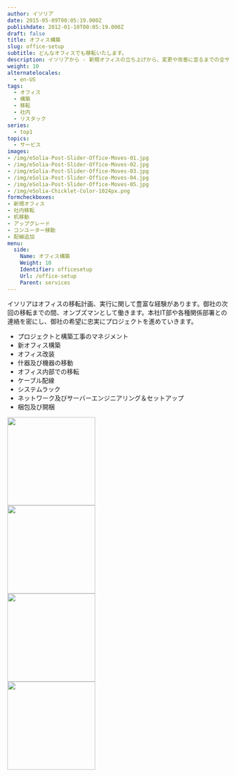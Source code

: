 ```yaml
---
author: イソリア
date: 2015-05-09T00:05:19.000Z
publishdate: 2012-01-10T00:05:19.000Z
draft: false
title: オフィス構築
slug: office-setup
subtitle: どんなオフィスでも移転いたします。
description: イソリアから - 新規オフィスの立ち上げから、変更や改善に至るまでの全サポート
weight: 10
alternatelocales:
  - en-US
tags:
  - オフィス
  - 構築
  - 移転
  - 社内
  - リスタック
series:
  - top1
topics:
  - サービス
images:
- /img/eSolia-Post-Slider-Office-Moves-01.jpg
- /img/eSolia-Post-Slider-Office-Moves-02.jpg
- /img/eSolia-Post-Slider-Office-Moves-03.jpg
- /img/eSolia-Post-Slider-Office-Moves-04.jpg
- /img/eSolia-Post-Slider-Office-Moves-05.jpg
- /img/eSolia-Chicklet-Color-1024px.png
formcheckboxes:
- 新規オフィス
- 社内移転
- 机移動
- アップグレード
- コンユーター移動
- 配線追加
menu:
  side:
    Name: オフィス構築
    Weight: 10
    Identifier: officesetup
    Url: /office-setup
    Parent: services
---
```


イソリアはオフィスの移転計画、実行に関して豊富な経験があります。御社の次回の移転までの間、オンブズマンとして働きます。本社IT部や各種関係部署との連絡を密にし、御社の希望に忠実にプロジェクトを進めていきます。

* プロジェクトと構築工事のマネジメント
* 新オフィス構築
* オフィス改装
* 什器及び機器の移動
* オフィス内部での移転
* ケーブル配線
* システムラック
* ネットワーク及びサーバーエンジニアリング＆セットアップ
* 梱包及び開梱

<div class="row">
  <div class="col s12 m6 l3"><img class="materialboxed" data-caption="Modern IP phone systems - by eSolia Inc." width="200" src="/img/eSolia-Post-Slider-Office-Moves-01.jpg"></div>
  <div class="col s12 m6 l3"><img class="materialboxed" data-caption="Equipment engineering and setup - by eSolia Inc." width="200" src="/img/eSolia-Post-Slider-Office-Moves-02.jpg"></div>
  <div class="col s12 m6 l3"><img class="materialboxed" data-caption="Structured cable - by eSolia Inc." width="200" src="/img/eSolia-Post-Slider-Office-Moves-03.jpg"></div>
  <div class="col s12 m6 l3"><img class="materialboxed" data-caption="Furniture and moves - by eSolia Inc." width="200" src="/img/eSolia-Post-Slider-Office-Moves-05.jpg"></div>
</div>
